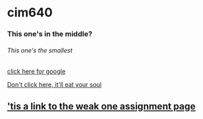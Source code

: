 # cim640
### This one's in the middle?
###### This one's the smallest


[click here for google](http://www.google.com)

[Don't click here, it'll eat your soul](http://tvtropes.org)

## ['tis a link to the weak one assignment page](https://github.com/charonic/cim640)